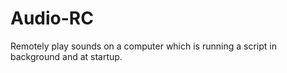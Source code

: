 # Audio-RC
Remotely play sounds on a computer which is running a script in background and at startup.
